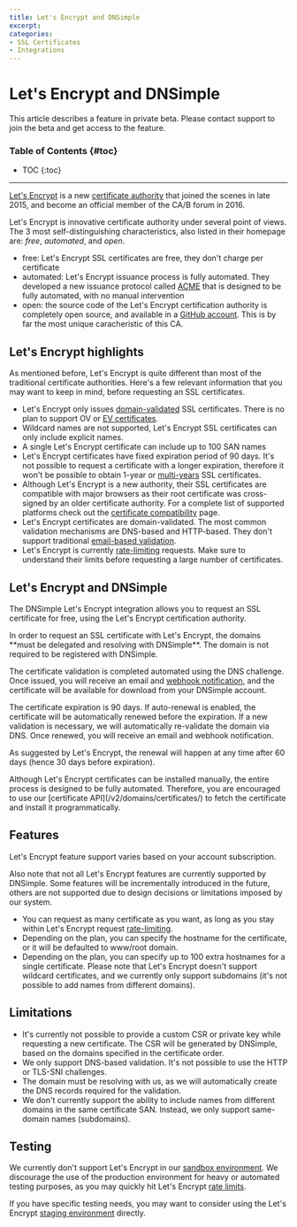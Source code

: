 ```yaml
---
title: Let's Encrypt and DNSimple
excerpt:
categories:
- SSL Certificates
- Integrations
---
```


# Let's Encrypt and DNSimple

<note>
This article describes a feature in private beta. Please contact support to join the beta and get access to the feature.
</note>

### Table of Contents {#toc}

* TOC
{:toc}

---

[Let's Encrypt](https://letsencrypt.org/) is a new [certificate authority](/articles/what-is-certificate-authority) that joined the scenes in late 2015, and become an official member of the CA/B forum in 2016.

Let's Encrypt is innovative certificate authority under several point of views. The 3 most self-distinguishing characteristics, also listed in their homepage are: _free_, _automated_, and _open_.

- free: Let's Encrypt SSL certificates are free, they don't charge per certificate
- automated: Let's Encrypt issuance process is fully automated. They developed a new issuance protocol called [ACME](https://letsencrypt.org/docs/acme-protocol-updates/) that is designed to be fully automated, with no manual intervention
- open: the source code of the Let's Encrypt certification authority is completely open source, and available in a [GitHub account](http://github.com/letsencrypt). This is by far the most unique caracheristic of this CA.

## Let's Encrypt highlights

As mentioned before, Let's Encrypt is quite different than most of the traditional certificate authorities. Here's a few relevant information that you may want to keep in mind, before requesting an SSL certificates.

- Let's Encrypt only issues [domain-validated](/articles/ssl-certificates-types/) SSL certificates. There is no plan to support OV or [EV certificates](/articles/can-ev-ssl-certificates/).
- Wildcard names are not supported, Let's Encrypt SSL certificates can only include explicit names.
- A single Let's Encrypt certificate can include up to 100 SAN names
- Let's Encrypt certificates have fixed expiration period of 90 days. It's not possible to request a certificate with a longer expiration, therefore it won't be possible to obtain 1-year or [multi-years](/articles/can-multi-year-ssl-certificates) SSL certificates.
- Although Let's Encrypt is a new authority, their SSL certificates are compatible with major browsers as their root certificate was cross-signed by an older certificate authority. For a complete list of supported platforms check out the [certificate compatibility](https://letsencrypt.org/docs/certificate-compatibility/) page.
- Let's Encrypt certificates are domain-validated. The most common validation mechanisms are DNS-based and HTTP-based. They don't support traditional [email-based validation](/articles/ssl-certificates-email-validation).
- Let's Encrypt is currently [rate-limiting](https://letsencrypt.org/docs/rate-limits/) requests. Make sure to understand their limits before requesting a large number of certificates.

## Let's Encrypt and DNSimple 

The DNSimple Let's Encrypt integration allows you to request an SSL certificate for free, using the Let's Encrypt certification authority.

<note>
In order to request an SSL certificate with Let's Encrypt, the domains **must be delegated and resolving with DNSimple**. The domain is not required to be registered with DNSimple.
</note>

The certificate validation is completed automated using the DNS challenge. Once issued, you will receive an email and [webhook notification](https://developer.dnsimple.com/v2/webhooks/), and the certificate will be available for download from your DNSimple account.

The certificate expiration is 90 days. If auto-renewal is enabled, the certificate will be automatically renewed before the expiration. If a new validation is necessary, we will automatically re-validate the domain via DNS. Once renewed, you will receive an email and webhook notification.

As suggested by Let's Encrypt, the renewal will happen at any time after 60 days (hence 30 days before expiration). 

<note>
Although Let's Encrypt certificates can be installed manually, the entire process is designed to be fully automated. Therefore, you are encouraged to use our [certificate API](/v2/domains/certificates/) to fetch the certificate and install it programmatically.
</note>

## Features

Let's Encrypt feature support varies based on your account subscription.

Also note that not all Let's Encrypt features are currently supported by DNSimple. Some features will be incrementally introduced in the future, others are not supported due to design decisions or limitations imposed by our system.

- You can request as many certificate as you want, as long as you stay within Let's Encrypt request [rate-limiting](https://letsencrypt.org/docs/rate-limits/).
- Depending on the plan, you can specify the hostname for the certificate, or it will be defaulted to www/root domain.
- Depending on the plan, you can specify up to 100 extra hostnames for a single certificate. Please note that Let's Encrypt doesn't support wildcard certificates, and we currently only support subdomains (it's not possible to add names from different domains).

## Limitations

- It's currently not possible to provide a custom CSR or private key while requesting a new certificate. The CSR will be generated by DNSimple, based on the domains specified in the certificate order.
- We only support DNS-based validation. It's not possible to use the HTTP or TLS-SNI challenges.
- The domain must be resolving with us, as we will automatically create the DNS records required for the validation.
- We don't currently support the ability to include names from different domains in the same certificate SAN. Instead, we only support same-domain names (subdomains). 

## Testing

We currently don't support Let's Encrypt in our [sandbox environment](/articles/sandbox). We discourage the use of the production environment for heavy or automated testing purposes, as you may quickly hit Let's Encrypt [rate limits](https://letsencrypt.org/docs/rate-limits/).

If you have specific testing needs, you may want to consider using the Let's Encrypt [staging environment](https://letsencrypt.org/docs/staging-environment/) directly.
